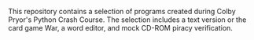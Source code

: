This repository contains a selection of programs created during Colby Pryor's Python Crash Course. 
The selection includes a text version or the card game War, a word editor, and mock CD-ROM piracy verification.
